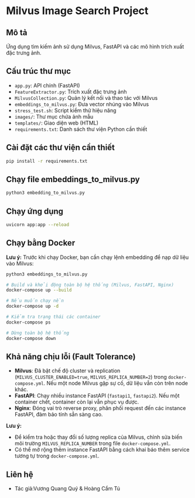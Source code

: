 # Milvus Image Search Project

## Mô tả
Ứng dụng tìm kiếm ảnh sử dụng Milvus, FastAPI và các mô hình trích xuất đặc trưng ảnh.

## Cấu trúc thư mục
- `app.py`: API chính (FastAPI)
- `FeatureExtractor.py`: Trích xuất đặc trưng ảnh
- `MilvusCollection.py`: Quản lý kết nối và thao tác với Milvus
- `embeddings_to_milvus.py`: Đưa vector nhúng vào Milvus
- `stress_test.sh`: Script kiểm thử hiệu năng
- `images/`: Thư mục chứa ảnh mẫu
- `templates/`: Giao diện web (HTML)
- `requirements.txt`: Danh sách thư viện Python cần thiết

## Cài đặt các thư viện cần thiết 
```bash
pip install -r requirements.txt
```
## Chạy file embeddings_to_milvus.py 
```bash
python3 embedding_to_milvus.py

```
## Chạy ứng dụng
```bash
uvicorn app:app --reload
```

## Chạy bằng Docker

**Lưu ý:**
Trước khi chạy Docker, bạn cần chạy lệnh embedding để nạp dữ liệu vào Milvus:
```bash
python3 embeddings_to_milvus.py
```

```bash
# Build và khởi động toàn bộ hệ thống (Milvus, FastAPI, Nginx)
docker-compose up --build

# Nếu muốn chạy nền 
docker-compose up -d

# Kiểm tra trạng thái các container
docker-compose ps

# Dừng toàn bộ hệ thống
docker-compose down
```
## Khả năng chịu lỗi (Fault Tolerance)

- **Milvus**: Đã bật chế độ cluster và replication (`MILVUS_CLUSTER_ENABLED=true`, `MILVUS_REPLICA_NUMBER=2`) trong `docker-compose.yml`. Nếu một node Milvus gặp sự cố, dữ liệu vẫn còn trên node khác.
- **FastAPI**: Chạy nhiều instance FastAPI (`fastapi1`, `fastapi2`). Nếu một container chết, container còn lại vẫn phục vụ được.
- **Nginx**: Đóng vai trò reverse proxy, phân phối request đến các instance FastAPI, đảm bảo tính sẵn sàng cao.

**Lưu ý:**  
- Để kiểm tra hoặc thay đổi số lượng replica của Milvus, chỉnh sửa biến môi trường `MILVUS_REPLICA_NUMBER` trong file `docker-compose.yml`.
- Có thể mở rộng thêm instance FastAPI bằng cách khai báo thêm service tương tự trong `docker-compose.yml`.



## Liên hệ
- Tác giả:Vương Quang Quý & Hoàng Cẩm Tú